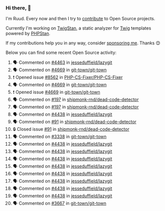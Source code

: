 ### Hi there, 👋

I'm Ruud. Every now and then I try to [contribute](https://github.com/pulls?q=+is%3Apr+author%3Aruudk+archived%3Afalse+is%3Apublic+) to Open Source projects.

Currently I'm working on [TwigStan](https://github.com/twigstan), a static analyzer for [Twig](https://twig.symfony.com/) templates powered by [PHPStan](https://phpstan.org/).

If my contributions help you in any way, consider [sponsoring me](https://github.com/sponsors/ruudk). Thanks 😊

Below you can find some recent Open Source activity:

<!--START_SECTION:activity-->
1. 🗣 Commented on [#4463](https://github.com/jesseduffield/lazygit/pull/4463#issuecomment-2781378966) in [jesseduffield/lazygit](https://github.com/jesseduffield/lazygit)
2. 🗣 Commented on [#4669](https://github.com/git-town/git-town/issues/4669#issuecomment-2780691497) in [git-town/git-town](https://github.com/git-town/git-town)
3. ❗ Opened issue [#8562](https://github.com/PHP-CS-Fixer/PHP-CS-Fixer/issues/8562) in [PHP-CS-Fixer/PHP-CS-Fixer](https://github.com/PHP-CS-Fixer/PHP-CS-Fixer)
4. 🗣 Commented on [#4669](https://github.com/git-town/git-town/issues/4669#issuecomment-2780638728) in [git-town/git-town](https://github.com/git-town/git-town)
5. ❗ Opened issue [#4669](https://github.com/git-town/git-town/issues/4669) in [git-town/git-town](https://github.com/git-town/git-town)
6. 🗣 Commented on [#197](https://github.com/shipmonk-rnd/dead-code-detector/pull/197#issuecomment-2778763970) in [shipmonk-rnd/dead-code-detector](https://github.com/shipmonk-rnd/dead-code-detector)
7. 🗣 Commented on [#197](https://github.com/shipmonk-rnd/dead-code-detector/pull/197#issuecomment-2778738283) in [shipmonk-rnd/dead-code-detector](https://github.com/shipmonk-rnd/dead-code-detector)
8. 🗣 Commented on [#4438](https://github.com/jesseduffield/lazygit/pull/4438#issuecomment-2778661963) in [jesseduffield/lazygit](https://github.com/jesseduffield/lazygit)
9. 🗣 Commented on [#91](https://github.com/shipmonk-rnd/dead-code-detector/issues/91#issuecomment-2778522757) in [shipmonk-rnd/dead-code-detector](https://github.com/shipmonk-rnd/dead-code-detector)
10. 🔒 Closed issue [#91](https://github.com/shipmonk-rnd/dead-code-detector/issues/91) in [shipmonk-rnd/dead-code-detector](https://github.com/shipmonk-rnd/dead-code-detector)
11. 🗣 Commented on [#3338](https://github.com/git-town/git-town/issues/3338#issuecomment-2778498497) in [git-town/git-town](https://github.com/git-town/git-town)
12. 🗣 Commented on [#4438](https://github.com/jesseduffield/lazygit/pull/4438#issuecomment-2778491724) in [jesseduffield/lazygit](https://github.com/jesseduffield/lazygit)
13. 🗣 Commented on [#4438](https://github.com/jesseduffield/lazygit/pull/4438#issuecomment-2777666318) in [jesseduffield/lazygit](https://github.com/jesseduffield/lazygit)
14. 🗣 Commented on [#4438](https://github.com/jesseduffield/lazygit/pull/4438#issuecomment-2776715981) in [jesseduffield/lazygit](https://github.com/jesseduffield/lazygit)
15. 🗣 Commented on [#4438](https://github.com/jesseduffield/lazygit/pull/4438#issuecomment-2773306592) in [jesseduffield/lazygit](https://github.com/jesseduffield/lazygit)
16. 🗣 Commented on [#4438](https://github.com/jesseduffield/lazygit/pull/4438#issuecomment-2773285130) in [jesseduffield/lazygit](https://github.com/jesseduffield/lazygit)
17. 🗣 Commented on [#4438](https://github.com/jesseduffield/lazygit/pull/4438#issuecomment-2773280131) in [jesseduffield/lazygit](https://github.com/jesseduffield/lazygit)
18. 🗣 Commented on [#4438](https://github.com/jesseduffield/lazygit/pull/4438#issuecomment-2773258448) in [jesseduffield/lazygit](https://github.com/jesseduffield/lazygit)
19. 🗣 Commented on [#4438](https://github.com/jesseduffield/lazygit/pull/4438#issuecomment-2773078707) in [jesseduffield/lazygit](https://github.com/jesseduffield/lazygit)
20. 🗣 Commented on [#3667](https://github.com/git-town/git-town/issues/3667#issuecomment-2772455831) in [git-town/git-town](https://github.com/git-town/git-town)
<!--END_SECTION:activity-->
